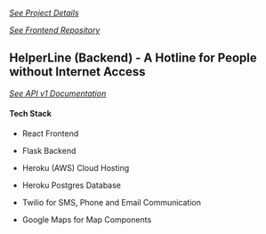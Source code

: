 
[*See Project Details*](https://helperline.github.io/project/)

[*See Frontend Repository*](https://github.com/helperline/web-frontend)

## HelperLine (Backend) - A Hotline for People without Internet Access

[*See API v1 Documentation*](https://app.swaggerhub.com/apis-docs/helperline/backend/1.0)

#### Tech Stack

* React Frontend
* Flask Backend

* Heroku (AWS) Cloud Hosting
* Heroku Postgres Database

* Twilio for SMS, Phone and Email Communication
* Google Maps for Map Components


